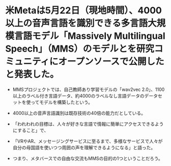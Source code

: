 # 米Metaは5月22日（現地時間）、4000以上の音声言語を識別できる多言語大規模言語モデル「Massively Multilingual Speech」（MMS）のモデルとを研究コミュニティにオープンソースで公開したと発表した。
- MMSプロジェクトでは、自己教師あり学習モデルの「wav2vec 2.0」、1100以上のラベル付き言語データ、約4000のラベルなし言語データのデータセットを使ってモデルを構築したという。
- 4000以上の音声言語識別は既存技術の40倍の能力だとしている。



- 「われわれの目標は、人々が好きな言語で情報に簡単にアクセスできるようにすること」で、
- 「VRやAR、メッセージングサービスに至るまで、多様なサービスで人々が自分の母国語を使いつつ周囲の声を理解できるようになる」と語った。

- つまり、メタバースでの自由な交流もMMSの目的の1つということだろう。

